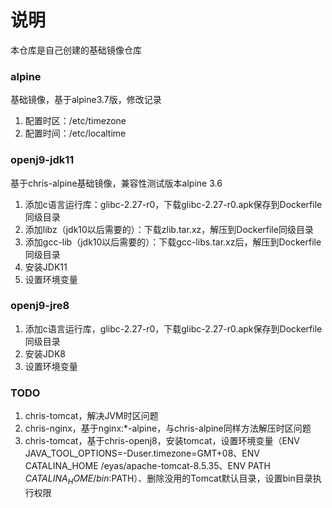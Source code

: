 # 说明

本仓库是自己创建的基础镜像仓库

### alpine

基础镜像，基于alpine3.7版，修改记录

1. 配置时区：/etc/timezone
2. 配置时间：/etc/localtime

### openj9-jdk11

基于chris-alpine基础镜像，兼容性测试版本alpine 3.6

1. 添加c语言运行库：glibc-2.27-r0，下载glibc-2.27-r0.apk保存到Dockerfile同级目录
2. 添加libz（jdk10以后需要的）：下载zlib.tar.xz，解压到Dockerfile同级目录
3. 添加gcc-lib（jdk10以后需要的）：下载gcc-libs.tar.xz后，解压到Dockerfile同级目录
4. 安装JDK11
5. 设置环境变量

### openj9-jre8

1. 添加c语言运行库，glibc-2.27-r0，下载glibc-2.27-r0.apk保存到Dockerfile同级目录
2. 安装JDK8
3. 设置环境变量

### TODO

1. chris-tomcat，解决JVM时区问题
2. chris-nginx，基于nginx:*-alpine，与chris-alpine同样方法解压时区问题
3. chris-tomcat，基于chris-openj8，安装tomcat，设置环境变量（ENV JAVA_TOOL_OPTIONS=-Duser.timezone=GMT+08、ENV CATALINA_HOME /eyas/apache-tomcat-8.5.35、ENV PATH $CATALINA_HOME/bin:$PATH）、删除没用的Tomcat默认目录，设置bin目录执行权限